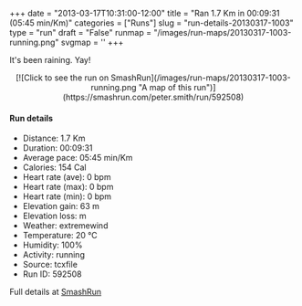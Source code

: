 +++
date = "2013-03-17T10:31:00-12:00"
title = "Ran 1.7 Km in 00:09:31 (05:45 min/Km)"
categories = ["Runs"]
slug = "run-details-20130317-1003"
type = "run"
draft = "False"
runmap = "/images/run-maps/20130317-1003-running.png"
svgmap = '<polyline points="61 44, 64 43, 65 41, 65 36, 67 35, 68 33, 70 31, 70 28, 71 26, 73 24, 76 25, 79 26, 85 29, 90 31, 93 32, 98 34, 100 35, 98 39, 96 41, 94 43, 93 46, 92 48, 92 50, 92 53, 93 55, 93 58, 93 60, 92 63, 92 66, 92 68, 90 71, 89 73, 87 75, 84 76, 81 76, 75 74, 69 74, 60 72, 54 71, 51 70, 39 68, 33 66, 30 65, 24 64, 21 64, 11 63, 8 62, 5 62, 1 62, 0 61, 0 56, 1 54, 2 51, 3 49, 5 47, 7 45, 12 42, 15 41, 19 38, 22 37, 25 36, 28 35, 30 33, 33 32, 36 31, 39 30, 42 30, 51 29, 58 28, 61 28, 64 28, 67 28, 64 33, 64 35, 62 38, 61 40, 58 44, 58 46">'
+++

It's been raining.  Yay!

<!--more-->

<center>
[![Click to see the run on SmashRun](/images/run-maps/20130317-1003-running.png "A map of this run")](https://smashrun.com/peter.smith/run/592508)
</center>

#### Run details

* Distance: 1.7 Km
* Duration: 00:09:31
* Average pace: 05:45 min/Km
* Calories: 154 Cal
* Heart rate (ave): 0 bpm
* Heart rate (max): 0 bpm
* Heart rate (min): 0 bpm
* Elevation gain: 63 m
* Elevation loss:  m
* Weather: extremewind
* Temperature: 20 &deg;C
* Humidity: 100%
* Activity: running
* Source: tcxfile
* Run ID: 592508

Full details at [SmashRun](https://smashrun.com/peter.smith/run/592508)